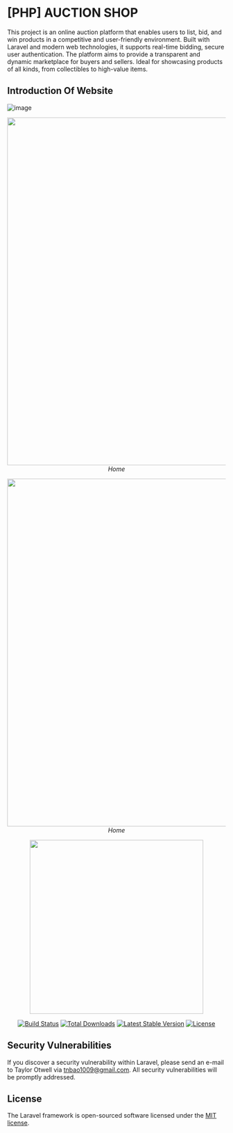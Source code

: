 # [PHP] AUCTION SHOP
This project is an online auction platform that enables users to list, bid, and win products in a competitive and user-friendly environment. Built with Laravel and modern web technologies, it supports real-time bidding, secure user authentication. The platform aims to provide a transparent and dynamic marketplace for buyers and sellers. Ideal for showcasing products of all kinds, from collectibles to high-value items.

## Introduction Of Website
![image](https://github.com/user-attachments/assets/9449f7c5-8024-4060-8291-6a8c9712485e)

<p align="center">
  <img src="https://github.com/user-attachments/assets/9449f7c5-8024-4060-8291-6a8c9712485e" width=800><br/>
  <i>Home</i>
</p>

<p align="center">
  <img src="https://github.com/user-attachments/assets/a613aa06-3fa7-4d6e-beb7-3ce47ce14ea4" width=800><br/>
  <i>Home</i>
</p>


<p align="center"><a href="https://laravel.com" target="_blank"><img src="https://raw.githubusercontent.com/laravel/art/master/logo-lockup/5%20SVG/2%20CMYK/1%20Full%20Color/laravel-logolockup-cmyk-red.svg" width="400"></a></p>

<p align="center">
<a href="https://travis-ci.org/laravel/framework"><img src="https://travis-ci.org/laravel/framework.svg" alt="Build Status"></a>
<a href="https://packagist.org/packages/laravel/framework"><img src="https://img.shields.io/packagist/dt/laravel/framework" alt="Total Downloads"></a>
<a href="https://packagist.org/packages/laravel/framework"><img src="https://img.shields.io/packagist/v/laravel/framework" alt="Latest Stable Version"></a>
<a href="https://packagist.org/packages/laravel/framework"><img src="https://img.shields.io/packagist/l/laravel/framework" alt="License"></a>
</p>

## Security Vulnerabilities

If you discover a security vulnerability within Laravel, please send an e-mail to Taylor Otwell via [tnbao1009@gmail.com](tnbao1009@gmail.com). All security vulnerabilities will be promptly addressed.

## License

The Laravel framework is open-sourced software licensed under the [MIT license](https://opensource.org/licenses/MIT).
